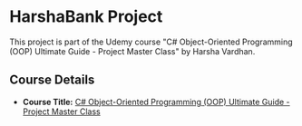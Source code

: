 # HarshaBank Project

This project is part of the Udemy course "C# Object-Oriented Programming (OOP) Ultimate Guide - Project Master Class" by Harsha Vardhan.

## Course Details

- **Course Title:** [C# Object-Oriented Programming (OOP) Ultimate Guide - Project Master Class](https://www.udemy.com/course/c-sharp-oop-ultimate-guide-project-master-class/)

